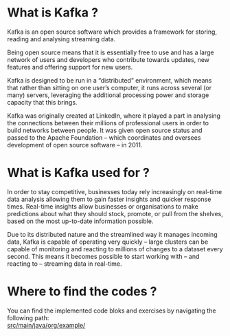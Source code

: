 # What is Kafka ?
Kafka is an open source software which provides a framework for storing, reading and analysing streaming data.

Being open source means that it is essentially free to use and has a large network of users and developers who contribute towards updates, new features and offering support for new users.

Kafka is designed to be run in a “distributed” environment, which means that rather than sitting on one user’s computer, it runs across several (or many) servers, leveraging the additional processing power and storage capacity that this brings.

Kafka was originally created at LinkedIn, where it played a part in analysing the connections between their millions of professional users in order to build networks between people. It was given open source status and passed to the Apache Foundation – which coordinates and oversees development of open source software – in 2011.

# What is Kafka used for ?
In order to stay competitive, businesses today rely increasingly on real-time data analysis allowing them to gain faster insights and quicker response times. Real-time insights allow businesses or organisations to make predictions about what they should stock, promote, or pull from the shelves, based on the most up-to-date information possible.

Due to its distributed nature and the streamlined way it manages incoming data, Kafka is capable of operating very quickly – large clusters can be capable of monitoring and reacting to millions of changes to a dataset every second. This means it becomes possible to start working with – and reacting to – streaming data in real-time.

# Where to find the codes ?
You can find the implemented code bloks and exercises by navigating the following path: <br />
[src/main/java/org/example/](https://github.com/NorayrPetrosyan/Weekly-report-codes/tree/24.10-28.10/src/main/java/org/example)
